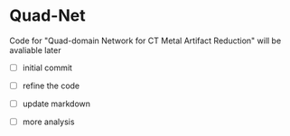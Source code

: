# Quad-Net 

Code for "Quad-domain Network for CT Metal Artifact Reduction" will be avaliable later 




- [ ] initial commit 
- [ ] refine the code 
- [ ] update markdown
- [ ] more analysis





